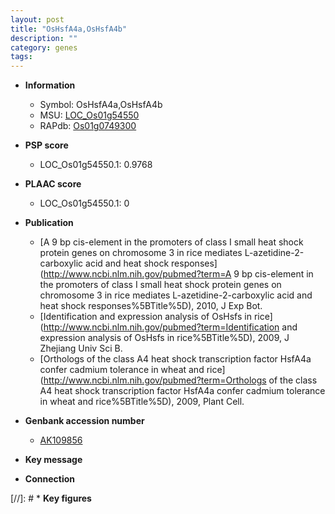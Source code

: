 ```yaml
---
layout: post
title: "OsHsfA4a,OsHsfA4b"
description: ""
category: genes
tags: 
---
```


* **Information**  
    + Symbol: OsHsfA4a,OsHsfA4b  
    + MSU: [LOC_Os01g54550](http://rice.plantbiology.msu.edu/cgi-bin/ORF_infopage.cgi?orf=LOC_Os01g54550)  
    + RAPdb: [Os01g0749300](http://rapdb.dna.affrc.go.jp/viewer/gbrowse_details/irgsp1?name=Os01g0749300)  

* **PSP score**  
    + LOC_Os01g54550.1: 0.9768 

* **PLAAC score**  
    + LOC_Os01g54550.1: 0 

* **Publication**  
    + [A 9 bp cis-element in the promoters of class I small heat shock protein genes on chromosome 3 in rice mediates L-azetidine-2-carboxylic acid and heat shock responses](http://www.ncbi.nlm.nih.gov/pubmed?term=A 9 bp cis-element in the promoters of class I small heat shock protein genes on chromosome 3 in rice mediates L-azetidine-2-carboxylic acid and heat shock responses%5BTitle%5D), 2010, J Exp Bot.
    + [Identification and expression analysis of OsHsfs in rice](http://www.ncbi.nlm.nih.gov/pubmed?term=Identification and expression analysis of OsHsfs in rice%5BTitle%5D), 2009, J Zhejiang Univ Sci B.
    + [Orthologs of the class A4 heat shock transcription factor HsfA4a confer cadmium tolerance in wheat and rice](http://www.ncbi.nlm.nih.gov/pubmed?term=Orthologs of the class A4 heat shock transcription factor HsfA4a confer cadmium tolerance in wheat and rice%5BTitle%5D), 2009, Plant Cell.

* **Genbank accession number**  
    + [AK109856](http://www.ncbi.nlm.nih.gov/nuccore/AK109856)

* **Key message**  

* **Connection**  

[//]: # * **Key figures**  


